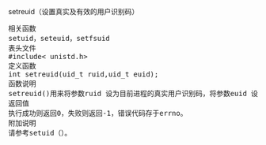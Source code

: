 setreuid（设置真实及有效的用户识别码）
<pre>相关函数
setuid，seteuid，setfsuid
表头文件
#include< unistd.h>
定义函数
int setreuid(uid_t ruid,uid_t euid);
函数说明
setreuid()用来将参数ruid 设为目前进程的真实用户识别码，将参数euid 设置为目前进程的有效用户识别码。如果参数ruid 或euid值为-1，则对应的识别码不会改变。
返回值
执行成功则返回0，失败则返回-1，错误代码存于errno。
附加说明
请参考setuid（）。</pre>